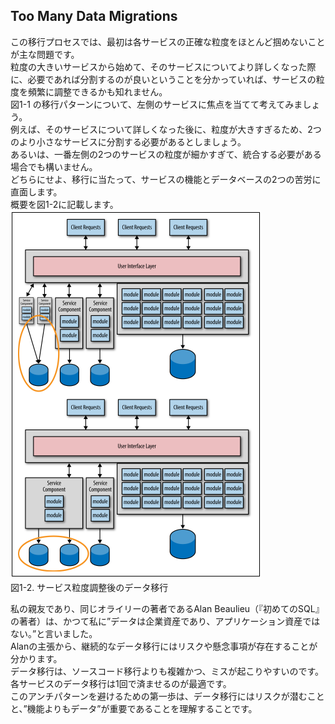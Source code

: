 ## Too Many Data Migrations

この移行プロセスでは、最初は各サービスの正確な粒度をほとんど掴めないことが主な問題です。  
粒度の大きいサービスから始めて、そのサービスについてより詳しくなった際に、必要であれば分割するのが良いということを分かっていれば、サービスの粒度を頻繁に調整できるかも知れません。  
図1-1 の移行パターンについて、左側のサービスに焦点を当てて考えてみましょう。  
例えば、そのサービスについて詳しくなった後に、粒度が大きすぎるため、2つのより小さなサービスに分割する必要があるとしましょう。  
あるいは、一番左側の2つのサービスの粒度が細かすぎて、統合する必要がある場合でも構いません。  
どちらにせよ、移行に当たって、サービスの機能とデータベースの2つの苦労に直面します。  
概要を図1-2に記載します。  
![](./img/1-2.png)  
図1-2. サービス粒度調整後のデータ移行  

私の親友であり、同じオライリーの著者であるAlan Beaulieu（『初めてのSQL』の著者）は、かつて私に”データは企業資産であり、アプリケーション資産ではない。”と言いました。  
Alanの主張から、継続的なデータ移行にはリスクや懸念事項が存在することが分かります。  
データ移行は、ソースコード移行よりも複雑かつ、ミスが起こりやすいのです。  
各サービスのデータ移行は1回で済ませるのが最適です。  
このアンチパターンを避けるための第一歩は、データ移行にはリスクが潜むことと、”機能よりもデータ”が重要であることを理解することです。  